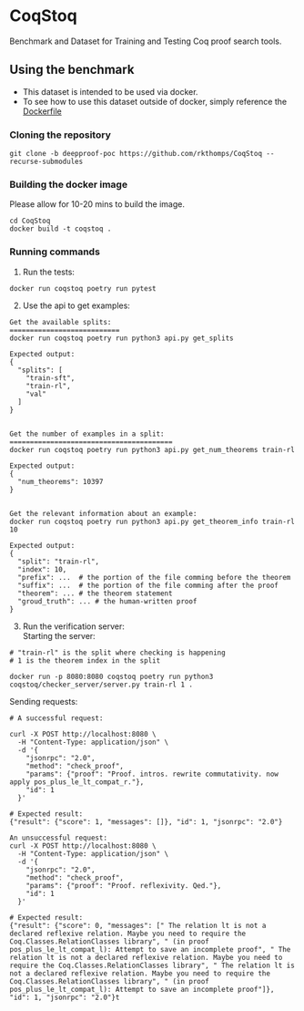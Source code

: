 # CoqStoq
Benchmark and Dataset for Training and Testing Coq proof search tools.  

## Using the benchmark  
- This dataset is intended to be used via docker.  
- To see how to use this dataset outside of docker, simply reference the [Dockerfile](Dockerfile)

### Cloning the repository
```
git clone -b deepproof-poc https://github.com/rkthomps/CoqStoq --recurse-submodules
```

### Building the docker image
Please allow for 10-20 mins to build the image.
```
cd CoqStoq
docker build -t coqstoq .
```

### Running commands
1. Run the tests:
```
docker run coqstoq poetry run pytest
```

2. Use the api to get examples:
```
Get the available splits:
===========================
docker run coqstoq poetry run python3 api.py get_splits

Expected output:
{
  "splits": [
    "train-sft",
    "train-rl",
    "val"
  ]
}


Get the number of examples in a split:
========================================
docker run coqstoq poetry run python3 api.py get_num_theorems train-rl

Expected output:
{
  "num_theorems": 10397
}


Get the relevant information about an example:
docker run coqstoq poetry run python3 api.py get_theorem_info train-rl 10

Expected output:
{
  "split": "train-rl",
  "index": 10,
  "prefix": ...  # the portion of the file comming before the theorem
  "suffix": ...  # the portion of the file comming after the proof 
  "theorem": ... # the theorem statement
  "groud_truth": ... # the human-written proof
}
```

3. Run the verification server: \
   Starting the server:
```
# "train-rl" is the split where checking is happening
# 1 is the theorem index in the split

docker run -p 8080:8080 coqstoq poetry run python3 coqstoq/checker_server/server.py train-rl 1 . 
```
  
  Sending requests:
```
# A successful request:

curl -X POST http://localhost:8080 \
  -H "Content-Type: application/json" \
  -d '{
    "jsonrpc": "2.0",
    "method": "check_proof",
    "params": {"proof": "Proof. intros. rewrite commutativity. now apply pos_plus_le_lt_compat_r."},
    "id": 1
  }'

# Expected result:
{"result": {"score": 1, "messages": []}, "id": 1, "jsonrpc": "2.0"}

An unsuccessful request:
curl -X POST http://localhost:8080 \
  -H "Content-Type: application/json" \
  -d '{
    "jsonrpc": "2.0",
    "method": "check_proof",
    "params": {"proof": "Proof. reflexivity. Qed."},
    "id": 1
  }'

# Expected result:
{"result": {"score": 0, "messages": [" The relation lt is not a declared reflexive relation. Maybe you need to require the Coq.Classes.RelationClasses library", " (in proof pos_plus_le_lt_compat_l): Attempt to save an incomplete proof", " The relation lt is not a declared reflexive relation. Maybe you need to require the Coq.Classes.RelationClasses library", " The relation lt is not a declared reflexive relation. Maybe you need to require the Coq.Classes.RelationClasses library", " (in proof pos_plus_le_lt_compat_l): Attempt to save an incomplete proof"]}, "id": 1, "jsonrpc": "2.0"}t
```
